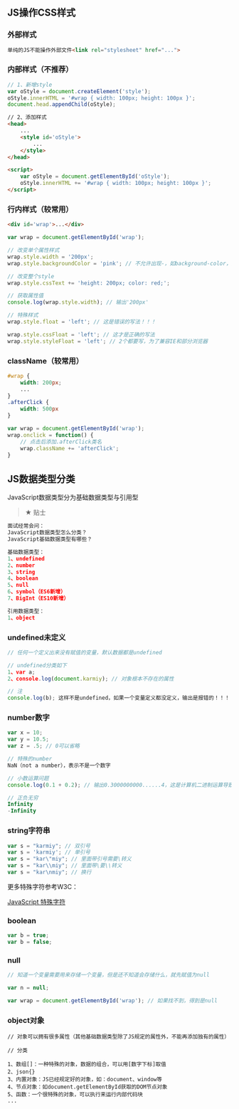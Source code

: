 ## JS操作CSS样式

### 外部样式

```html
单纯的JS不能操作外部文件<link rel="stylesheet" href="...">
```
    
### 内部样式（不推荐）

```js
// 1、新增style
var oStyle = document.createElement('style');
oStyle.innerHTML = '#wrap { width: 100px; height: 100px }';
document.head.appendChild(oStyle);
```
    
```html
// 2、添加样式
<head>
    ...
    <style id='oStyle'>
        ...
    </style>
</head>

<script>
    var oStyle = document.getElementById('oStyle'); 
    oStyle.innerHTML += '#wrap { width: 100px; height: 100px }';
</script>
```
    
### 行内样式（较常用）
    
```html
<div id='wrap'>...</div>
```
    
```js
var wrap = document.getElementById('wrap');

// 改变单个属性样式
wrap.style.width = '200px';
wrap.style.backgroundColor = 'pink'; // 不允许出现-，如background-color，要采用驼峰写法

// 改变整个style
wrap.style.cssText += 'height: 200px; color: red;';

// 获取属性值
console.log(wrap.style.width); // 输出'200px'

// 特殊样式
wrap.style.float = 'left'; // 这是错误的写法！！！

wrap.style.cssFloat = 'left'; // 这才是正确的写法
wrap.style.styleFloat = 'left'; // 2个都要写，为了兼容IE和部分浏览器
```
    
### className（较常用）
    
```css
#wrap {
    width: 200px;
    ...
}
.afterClick {
    width: 500px
}
```
    
```js
var wrap = document.getElementById('wrap');
wrap.onclick = function() {
    // 点击后添加.afterClick类名
    wrap.className += 'afterClick';
}
```
    
## JS数据类型分类

JavaScript数据类型分为基础数据类型与引用型

> &#9733; 贴士 

```js
面试经常会问：
JavaScript数据类型怎么分类？
JavaScript基础数据类型有哪些？

基础数据类型：
1、undefined
2、number
3、string
4、boolean
5、null
6、symbol（ES6新增）
7、BigInt（ES10新增）

引用数据类型：
1、object
```
    
### undefined未定义

```js
// 任何一个定义出来没有赋值的变量，默认数据都是undefined

// undefined分类如下
1、var a;
2、console.log(document.karmiy); // 对象根本不存在的属性

// 注
console.log(b); 这样不是undefined，如果一个变量定义都没定义，输出是报错的！！！
```
    
### number数字

```js
var x = 10;
var y = 10.5;
var z = .5; // 0可以省略

// 特殊的number
NaN（not a number），表示不是一个数字

// 小数运算问题
console.log(0.1 + 0.2); // 输出0.3000000000......4，这是计算机二进制运算导致的

// 正负无穷
Infinity
-Infinity
```
    
### string字符串

```js
var s = "karmiy"; // 双引号
var s = 'karmiy'; // 单引号
var s = "kar\"miy"; // 里面带引号需要\转义
var s = "kar\\miy"; // 里面带\要\\转义
var s = "kar\nmiy"; // 换行
```
    
更多特殊字符参考W3C：

[JavaScript 特殊字符](http://www.w3school.com.cn/js/js_special_characters.asp)

### boolean

```js
var b = true;
var b = false;
```
    
### null

```js
// 知道一个变量需要用来存储一个变量，但是还不知道会存储什么，就先赋值为null

var n = null;

var wrap = document.getElementById('wrap'); // 如果找不到，得到是null
```
    
### object对象

```text
// 对象可以拥有很多属性（其他基础数据类型除了JS规定的属性外，不能再添加独有的属性）

// 分类

1、数组[]：一种特殊的对象，数据的组合，可以用[数字下标]取值
2、json{}
3、内置对象：JS已经规定好的对象，如：document、window等
4、节点对象：如document.getElementById获取的DOM节点对象
5、函数：一个很特殊的对象，可以执行来运行内部代码块
...
```
    

    